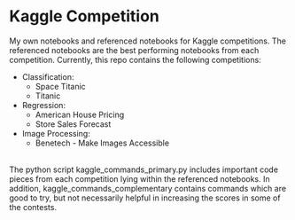 # Kaggle Competition
My own notebooks and referenced notebooks for Kaggle competitions. The referenced notebooks are the best performing notebooks from each competition. Currently, 
this repo contains the following competitions:
* Classification:
    * Space Titanic
    * Titanic
* Regression:
    * American House Pricing
    * Store Sales Forecast 
* Image Processing:
    * Benetech - Make Images Accessible
<br>
The python script kaggle_commands_primary.py includes important code pieces from each competition lying within the referenced notebooks. In addition, 
kaggle_commands_complementary contains commands which are good to try, but not necessarily helpful in increasing the scores in some of the contests.

